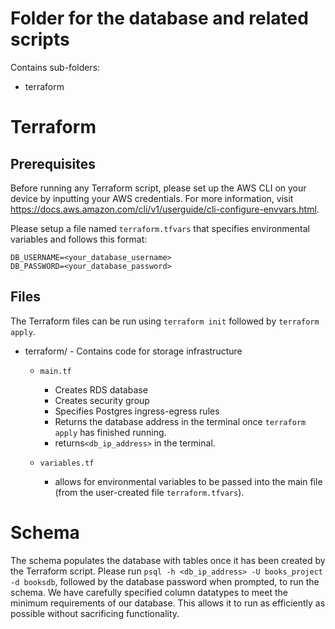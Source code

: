 # Folder for the database and related scripts
Contains sub-folders:
- terraform

# Terraform

## Prerequisites
Before running any Terraform script, please set up the AWS CLI on your device by inputting your AWS credentials. For more information, visit https://docs.aws.amazon.com/cli/v1/userguide/cli-configure-envvars.html.

Please setup a file named `terraform.tfvars` that specifies environmental variables and follows this format:
```
DB_USERNAME=<your_database_username>
DB_PASSWORD=<your_database_password>
```
## Files

The Terraform files can be run using `terraform init` followed by `terraform apply`.

- terraform/ - Contains code for storage infrastructure
    - `main.tf` 
        - Creates RDS database 
        - Creates security group
        - Specifies Postgres ingress-egress rules
        - Returns the database address in the terminal once `terraform apply` has finished running.
        - returns`<db_ip_address>` in the terminal. 

    - `variables.tf`
        - allows for environmental variables to be passed into the main file (from the user-created file `terraform.tfvars`).


# Schema
The schema populates the database with tables once it has been created by the Terraform script.
Please run `psql -h <db_ip_address> -U books_project -d booksdb`, followed 
by the database password when prompted, to run the schema.
We have carefully specified column datatypes to meet the minimum requirements of our database. This allows it to run as 
efficiently as possible without sacrificing functionality. 